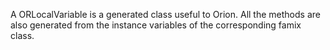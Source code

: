 A ORLocalVariable is a generated class useful to Orion. All the methods are also generated from the instance variables of the corresponding famix class.